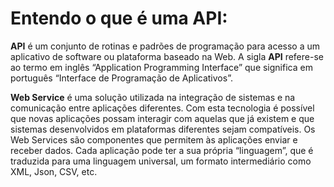 # Entendo o que é uma API:
**API** é um conjunto de rotinas e padrões de programação para acesso a um aplicativo de software ou  plataforma baseado na Web. A sigla **API** refere-se ao termo em inglês “Application Programming Interface” que significa em português “Interface de Programação de Aplicativos”.

**Web Service** é uma solução utilizada na integração de sistemas e na comunicação entre aplicações diferentes. Com esta tecnologia é possível que novas aplicações possam interagir com aquelas que já existem e que sistemas desenvolvidos em plataformas diferentes sejam compatíveis. Os Web Services são componentes que permitem às aplicações enviar e receber dados. Cada aplicação pode ter a sua própria “linguagem”, que é traduzida para uma linguagem universal, um formato intermediário como XML, Json, CSV, etc.
